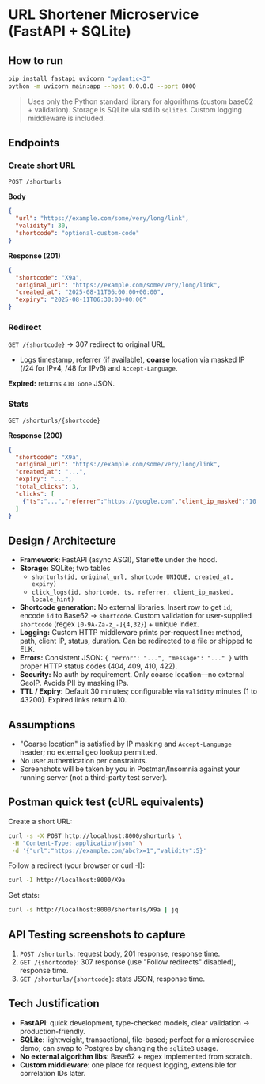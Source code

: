 # URL Shortener Microservice (FastAPI + SQLite)

## How to run
```bash
pip install fastapi uvicorn "pydantic<3"
python -m uvicorn main:app --host 0.0.0.0 --port 8000
```

> Uses only the Python standard library for algorithms (custom base62 + validation). Storage is SQLite via stdlib `sqlite3`. Custom logging middleware is included.

## Endpoints

### Create short URL
`POST /shorturls`

**Body**
```json
{
  "url": "https://example.com/some/very/long/link",
  "validity": 30,
  "shortcode": "optional-custom-code"
}
```

**Response (201)**
```json
{
  "shortcode": "X9a",
  "original_url": "https://example.com/some/very/long/link",
  "created_at": "2025-08-11T06:00:00+00:00",
  "expiry": "2025-08-11T06:30:00+00:00"
}
```

### Redirect
`GET /{shortcode}` → 307 redirect to original URL  
- Logs timestamp, referrer (if available), **coarse** location via masked IP (/24 for IPv4, /48 for IPv6) and `Accept-Language`.

**Expired:** returns `410 Gone` JSON.

### Stats
`GET /shorturls/{shortcode}`

**Response (200)**
```json
{
  "shortcode": "X9a",
  "original_url": "https://example.com/some/very/long/link",
  "created_at": "...",
  "expiry": "...",
  "total_clicks": 3,
  "clicks": [
    {"ts":"...","referrer":"https://google.com","client_ip_masked":"10.0.0.*","locale_hint":"en-US,en;q=0.9"}
  ]
}
```

## Design / Architecture

- **Framework:** FastAPI (async ASGI), Starlette under the hood.
- **Storage:** SQLite; two tables
  - `shorturls(id, original_url, shortcode UNIQUE, created_at, expiry)`
  - `click_logs(id, shortcode, ts, referrer, client_ip_masked, locale_hint)`
- **Shortcode generation:** No external libraries. Insert row to get `id`, encode `id` to Base62 → `shortcode`. Custom validation for user-supplied `shortcode` (regex `[0-9A-Za-z_-]{4,32}`) + unique index.
- **Logging:** Custom HTTP middleware prints per-request line: method, path, client IP, status, duration. Can be redirected to a file or shipped to ELK.
- **Errors:** Consistent JSON: `{ "error": "...", "message": "..." }` with proper HTTP status codes (404, 409, 410, 422).
- **Security:** No auth by requirement. Only coarse location—no external GeoIP. Avoids PII by masking IPs.
- **TTL / Expiry:** Default 30 minutes; configurable via `validity` minutes (1 to 43200). Expired links return 410.

## Assumptions
- "Coarse location" is satisfied by IP masking and `Accept-Language` header; no external geo lookup permitted.
- No user authentication per constraints.
- Screenshots will be taken by you in Postman/Insomnia against your running server (not a third-party test server).

## Postman quick test (cURL equivalents)

Create a short URL:
```bash
curl -s -X POST http://localhost:8000/shorturls \
 -H "Content-Type: application/json" \
 -d '{"url":"https://example.com/abc?x=1","validity":5}'
```

Follow a redirect (your browser or curl -I):
```bash
curl -I http://localhost:8000/X9a
```

Get stats:
```bash
curl -s http://localhost:8000/shorturls/X9a | jq
```

## API Testing screenshots to capture
1. `POST /shorturls`: request body, 201 response, response time.
2. `GET /{shortcode}`: 307 response (use "Follow redirects" disabled), response time.
3. `GET /shorturls/{shortcode}`: stats JSON, response time.

## Tech Justification
- **FastAPI**: quick development, type-checked models, clear validation → production-friendly.
- **SQLite**: lightweight, transactional, file-based; perfect for a microservice demo; can swap to Postgres by changing the `sqlite3` usage.
- **No external algorithm libs**: Base62 + regex implemented from scratch.
- **Custom middleware**: one place for request logging, extensible for correlation IDs later.
